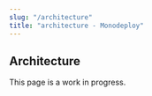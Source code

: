 ```yaml
---
slug: "/architecture"
title: "architecture - Monodeploy"
---
```


## Architecture

This page is a work in progress.
